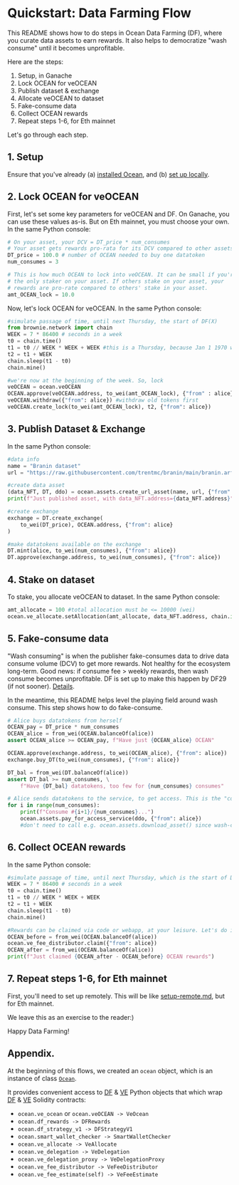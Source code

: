 <!--
Copyright 2022 Ocean Protocol Foundation
SPDX-License-Identifier: Apache-2.0
-->
# Quickstart: Data Farming Flow

This README shows how to do steps in Ocean Data Farming (DF), where you curate data assets to earn rewards. It also helps to democratize "wash consume" until it becomes unprofitable.

Here are the steps:

1. Setup, in Ganache
2. Lock OCEAN for veOCEAN
3. Publish dataset & exchange
4. Allocate veOCEAN to dataset
5. Fake-consume data
6. Collect OCEAN rewards
7. Repeat steps 1-6, for Eth mainnet

Let's go through each step.

## 1. Setup

Ensure that you've already (a) [installed Ocean](install.md), and (b) [set up locally](setup-local.md).


## 2. Lock OCEAN for veOCEAN

First, let's set some key parameters for veOCEAN and DF. On Ganache, you can use these values as-is. But on Eth mainnet, you must choose your own. In the same Python console:
```python
# On your asset, your DCV = DT_price * num_consumes
# Your asset gets rewards pro-rata for its DCV compared to other assets' DCVs.
DT_price = 100.0 # number of OCEAN needed to buy one datatoken
num_consumes = 3

# This is how much OCEAN to lock into veOCEAN. It can be small if you're
# the only staker on your asset. If others stake on your asset, your
# rewards are pro-rate compared to others' stake in your asset.
amt_OCEAN_lock = 10.0
```

Now, let's lock OCEAN for veOCEAN. In the same Python console:
```python
#simulate passage of time, until next Thursday, the start of DF(X)
from brownie.network import chain
WEEK = 7 * 86400 # seconds in a week
t0 = chain.time()
t1 = t0 // WEEK * WEEK + WEEK #this is a Thursday, because Jan 1 1970 was
t2 = t1 + WEEK
chain.sleep(t1 - t0)
chain.mine()

#we're now at the beginning of the week. So, lock
veOCEAN = ocean.veOCEAN
OCEAN.approve(veOCEAN.address, to_wei(amt_OCEAN_lock), {"from" : alice})
veOCEAN.withdraw({"from": alice}) #withdraw old tokens first
veOCEAN.create_lock(to_wei(amt_OCEAN_lock), t2, {"from": alice})
```


## 3. Publish Dataset & Exchange

In the same Python console:
```python
#data info
name = "Branin dataset"
url = "https://raw.githubusercontent.com/trentmc/branin/main/branin.arff"

#create data asset
(data_NFT, DT, ddo) = ocean.assets.create_url_asset(name, url, {"from": alice}, wait_for_aqua=False)
print(f"Just published asset, with data_NFT.address={data_NFT.address}")

#create exchange
exchange = DT.create_exchange(
    to_wei(DT_price), OCEAN.address, {"from": alice}
)

#make datatokens available on the exchange
DT.mint(alice, to_wei(num_consumes), {"from": alice})
DT.approve(exchange.address, to_wei(num_consumes), {"from": alice})
```


## 4. Stake on dataset

To stake, you allocate veOCEAN to dataset. In the same Python console:
```python
amt_allocate = 100 #total allocation must be <= 10000 (wei)
ocean.ve_allocate.setAllocation(amt_allocate, data_NFT.address, chain.id, {"from": alice})
```

## 5. Fake-consume data

"Wash consuming" is when the publisher fake-consumes data to drive data consume volume (DCV) to get more rewards. Not healthy for the ecosystem long-term. Good news: if consume fee > weekly rewards, then wash consume becomes unprofitable. DF is set up to make this happen by DF29 (if not sooner). [Details](https://twitter.com/trentmc0/status/1587527525529358336).

In the meantime, this README helps level the playing field around wash consume. This step shows how to do fake-consume.

```python
# Alice buys datatokens from herself
OCEAN_pay = DT_price * num_consumes
OCEAN_alice = from_wei(OCEAN.balanceOf(alice))
assert OCEAN_alice >= OCEAN_pay, f"Have just {OCEAN_alice} OCEAN"

OCEAN.approve(exchange.address, to_wei(OCEAN_alice), {"from": alice})
exchange.buy_DT(to_wei(num_consumes), {"from": alice})

DT_bal = from_wei(DT.balanceOf(alice))
assert DT_bal >= num_consumes, \
    f"Have {DT_bal} datatokens, too few for {num_consumes} consumes"

# Alice sends datatokens to the service, to get access. This is the "consume".
for i in range(num_consumes):
    print(f"Consume #{i+1}/{num_consumes}...")
    ocean.assets.pay_for_access_service(ddo, {"from": alice})
    #don't need to call e.g. ocean.assets.download_asset() since wash-consuming
```

## 6. Collect OCEAN rewards

In the same Python console:

```python
#simulate passage of time, until next Thursday, which is the start of DF(X+1)
WEEK = 7 * 86400 # seconds in a week
t0 = chain.time()
t1 = t0 // WEEK * WEEK + WEEK
t2 = t1 + WEEK
chain.sleep(t1 - t0)
chain.mine()

#Rewards can be claimed via code or webapp, at your leisure. Let's do it now.
OCEAN_before = from_wei(OCEAN.balanceOf(alice))
ocean.ve_fee_distributor.claim({"from": alice})
OCEAN_after = from_wei(OCEAN.balanceOf(alice))
print(f"Just claimed {OCEAN_after - OCEAN_before} OCEAN rewards")
```

## 7. Repeat steps 1-6, for Eth mainnet

First, you'll need to set up remotely. This will be like [setup-remote.md](setup-remote.md), but for Eth mainnet.

We leave this as an exercise to the reader:)

Happy Data Farming!


## Appendix.

At the beginning of this flows, we created an `ocean` object, which is an instance of class [`Ocean`](https://github.com/oceanprotocol/ocean.py/blob/main/ocean_lib/ocean/ocean.py).

It provides convenient access to [DF](https://github.com/oceanprotocol/ocean.py/tree/main/ocean_lib/models/df) & [VE](https://github.com/oceanprotocol/ocean.py/tree/main/ocean_lib/models/ve) Python objects that which wrap [DF](https://github.com/oceanprotocol/contracts/tree/main/contracts/df) & [VE](https://github.com/oceanprotocol/contracts/tree/main/contracts/ve) Solidity contracts:
- `ocean.ve_ocean` or `ocean.veOCEAN -> VeOcean`
- `ocean.df_rewards -> DFRewards`
- `ocean.df_strategy_v1 -> DFStrategyV1`
- `ocean.smart_wallet_checker -> SmartWalletChecker`
- `ocean.ve_allocate -> VeAllocate`
- `ocean.ve_delegation -> VeDelegation`
- `ocean.ve_delegation_proxy -> VeDelegationProxy`
- `ocean.ve_fee_distributor -> VeFeeDistributor`
- `ocean.ve_fee_estimate(self) -> VeFeeEstimate`


